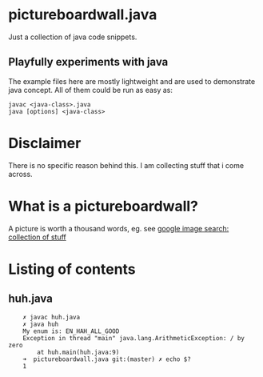 # pictureboardwall.java
Just a collection of java code snippets.

## Playfully experiments with java

The example files here are mostly lightweight and are used to
demonstrate java concept. All of them could be run as easy as:

    javac <java-class>.java
    java [options] <java-class>

# Disclaimer

There is no specific reason behind this. I am collecting stuff that
i come across.

# What is a pictureboardwall?

A picture is worth a thousand words, eg. see [google image search: collection of stuff](https://www.google.co.uk/search?q=collection+of+stuff&source=lnms&tbm=isch&sa=X&ved=0ahUKEwiTs93q15jYAhVKBMAKHUaaDj0Q_AUICigB&biw=1230&bih=1038)

# Listing of contents

## huh.java

        ✗ javac huh.java 
        ✗ java huh 
        My enum is: EN_HAH_ALL_GOOD
        Exception in thread "main" java.lang.ArithmeticException: / by zero
            at huh.main(huh.java:9)
        ➜  pictureboardwall.java git:(master) ✗ echo $?
        1


